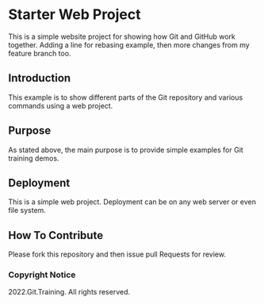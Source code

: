 # Starter Web Project

This is a simple website project for showing how Git and GitHub work together. Adding a line for rebasing example, then more changes from my feature branch too. 

## Introduction

This example is to show different parts of the Git repository and various commands using a web project.

## Purpose

As stated above, the main purpose is to provide simple examples for Git training demos.

## Deployment

This is a simple web project. Deployment can be on any web server or even file system.

## How To Contribute

Please fork this repository and then issue pull Requests for review.

### Copyright Notice

2022.Git.Training. All rights reserved. 